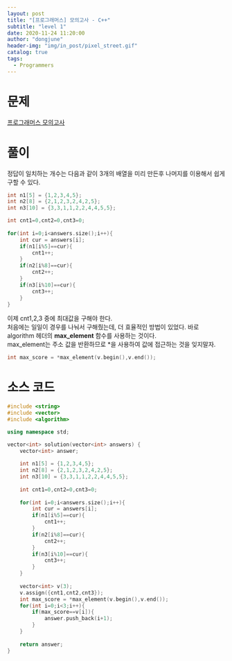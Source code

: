 ```yaml
---
layout: post
title: "[프로그래머스] 모의고사 - C++"
subtitle: "level 1"
date: 2020-11-24 11:20:00
author: "dongjune"
header-img: "img/in_post/pixel_street.gif"
catalog: true
tags:
  - Programmers
---
```

# 문제
[프로그래머스 모의고사](https://programmers.co.kr/learn/courses/30/lessons/42840)
# 풀이
정답이 일치하는 개수는 다음과 같이 3개의 배열을 미리 만든후 나머지를 이용해서 쉽게 구할 수 있다.
```c++
int n1[5] = {1,2,3,4,5};
int n2[8] = {2,1,2,3,2,4,2,5};
int n3[10] = {3,3,1,1,2,2,4,4,5,5};

int cnt1=0,cnt2=0,cnt3=0;
    
for(int i=0;i<answers.size();i++){
    int cur = answers[i];
    if(n1[i%5]==cur){
        cnt1++;
    }
    if(n2[i%8]==cur){
        cnt2++;
    }
    if(n3[i%10]==cur){
        cnt3++;
    }
}
```
이제 cnt1,2,3 중에 최대값을 구해야 한다.  
처음에는 일일이 경우를 나눠서 구해줬는데, 더 효율적인 방법이 있었다.
바로 algorithm 헤더의 **max_element** 함수를 사용하는 것이다.  
max_element는 주소 값을 반환하므로 *을 사용하여 값에 접근하는 것을 잊지말자.
```c++
int max_score = *max_element(v.begin(),v.end());
```

# 소스 코드
```c++
#include <string>
#include <vector>
#include <algorithm>

using namespace std;

vector<int> solution(vector<int> answers) {
    vector<int> answer;
    
    int n1[5] = {1,2,3,4,5};
    int n2[8] = {2,1,2,3,2,4,2,5};
    int n3[10] = {3,3,1,1,2,2,4,4,5,5};
    
    int cnt1=0,cnt2=0,cnt3=0;
    
    for(int i=0;i<answers.size();i++){
        int cur = answers[i];
        if(n1[i%5]==cur){
            cnt1++;
        }
        if(n2[i%8]==cur){
            cnt2++;
        }
        if(n3[i%10]==cur){
            cnt3++;
        }
    }
    
    vector<int> v(3);
    v.assign({cnt1,cnt2,cnt3});
    int max_score = *max_element(v.begin(),v.end());
    for(int i=0;i<3;i++){
        if(max_score==v[i]){
            answer.push_back(i+1);
        }
    }
    
    return answer;
}
```